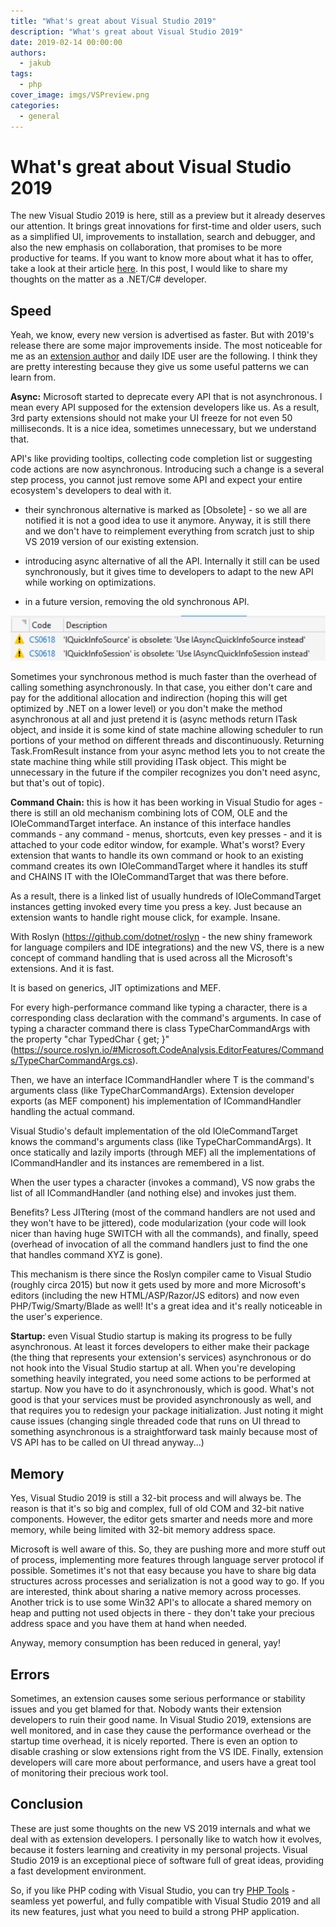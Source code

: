 ```yaml
---
title: "What's great about Visual Studio 2019"
description: "What's great about Visual Studio 2019"
date: 2019-02-14 00:00:00
authors:
  - jakub
tags:
  - php
cover_image: imgs/VSPreview.png
categories:
  - general
---
```


# What's great about Visual Studio 2019

The new Visual Studio 2019 is here, still as a preview but it already deserves our attention. It brings great innovations for first-time and older users, such as a simplified UI, improvements to installation, search and debugger, and also the new emphasis on collaboration, that promises to be more productive for teams. If you want to know more about what it has to offer, take a look at their article [here](https://docs.microsoft.com/en-us/visualstudio/ide/whats-new-visual-studio-2019?view=vs-2017). In this post, I would like to share my thoughts on the matter as a .NET/C# developer. 

<!-- more -->


## Speed

Yeah, we know, every new version is advertised as faster. But with 2019's release there are some major improvements inside. The most noticeable for me as an [extension author](https://www.devsense.com) and daily IDE user are the following. I think they are pretty interesting because they give us some useful patterns we can learn from. 

**Async:** Microsoft started to deprecate every API that is not asynchronous. I mean every API supposed for the extension developers like us. As a result, 3rd party extensions should not make your UI freeze for not even 50 milliseconds. It is a nice idea, sometimes unnecessary, but we understand that.

API's like providing tooltips, collecting code completion list or suggesting code actions are now asynchronous. Introducing such a change is a several step process, you cannot just remove some API and expect your entire ecosystem's developers to deal with it. 

 - their synchronous alternative is marked as [Obsolete] - so we all are notified it is not a good idea to use it anymore. Anyway, it is still there and we don't have to reimplement everything from scratch just to ship VS 2019 version of our existing extension. 

 - introducing async alternative of all the API. Internally it still can be used synchronously, but it gives time to developers to adapt to the new API while working on optimizations.

 - in a future version, removing the old synchronous API.

![obsolete](imgs/obsolete.png)

Sometimes your synchronous method is much faster than the overhead of calling something asynchronously. In that case, you either don't care and pay for the additional allocation and indirection (hoping this will get optimized by .NET on a lower level) or you don't make the method asynchronous at all and just pretend it is (async methods return ITask<T> object, and inside it is some kind of state machine allowing scheduler to run portions of your method on different threads and discontinuously. Returning Task.FromResult<T> instance from your async method lets you to not create the state machine thing while still providing ITask object. This might be unnecessary in the future if the compiler recognizes you don't need async, but that's out of topic). 

**Command Chain:** this is how it has been working in Visual Studio for ages - there is still an old mechanism combining lots of COM, OLE and the IOleCommandTarget interface. An instance of this interface handles commands - any command - menus, shortcuts, even key presses - and it is attached to your code editor window, for example. What's worst? Every extension that wants to handle its own command or hook to an existing command creates its own IOleCommandTarget where it handles its stuff and CHAINS IT with the IOleCommandTarget that was there before.

As a result, there is a linked list of usually hundreds of IOleCommandTarget instances getting invoked every time you press a key. Just because an extension wants to handle right mouse click, for example. Insane. 

With Roslyn (https://github.com/dotnet/roslyn - the new shiny framework for language compilers and IDE integrations) and the new VS, there is a new concept of command handling that is used across all the Microsoft's extensions. And it is fast. 

It is based on generics, JIT optimizations and MEF.

For every high-performance command like typing a character, there is a corresponding class declaration with the command's arguments. In case of typing a character command there is class TypeCharCommandArgs with the property "char TypedChar { get; }" (https://source.roslyn.io/#Microsoft.CodeAnalysis.EditorFeatures/Commands/TypeCharCommandArgs.cs).

Then, we have an interface ICommandHandler<T> where T is the command's arguments class (like TypeCharCommandArgs). Extension developer exports (as MEF component) his implementation of ICommandHandler<TypeCharCommandArgs> handling the actual command. 

Visual Studio's default implementation of the old IOleCommandTarget knows the command's arguments class (like TypeCharCommandArgs). It once statically and lazily imports (through MEF) all the implementations of ICommandHandler<TypeCharCommandArgs> and its instances are remembered in a list. 

When the user types a character (invokes a command), VS now grabs the list of all ICommandHandler<TypeCharCommandArgs> (and nothing else) and invokes just them. 

Benefits? Less JITtering (most of the command handlers are not used and they won't have to be jittered), code modularization (your code will look nicer than having huge SWITCH with all the commands), and finally, speed (overhead of invocation of all the command handlers just to find the one that handles command XYZ is gone). 

This mechanism is there since the Roslyn compiler came to Visual Studio (roughly circa 2015) but now it gets used by more and more Microsoft's editors (including the new HTML/ASP/Razor/JS editors) and now even PHP/Twig/Smarty/Blade as well! It's a great idea and it's really noticeable in the user's experience. 

**Startup:** even Visual Studio startup is making its progress to be fully asynchronous. At least it forces developers to either make their package (the thing that represents your extension's services) asynchronous or do not hook into the Visual Studio startup at all. When you're developing something heavily integrated, you need some actions to be performed at startup. Now you have to do it asynchronously, which is good. What's not good is that your services must be provided asynchronously as well, and that requires you to redesign your package initialization. Just noting it might cause issues (changing single threaded code that runs on UI thread to something asynchronous is a straightforward task mainly because most of VS API has to be called on UI thread anyway...) 

## Memory

Yes, Visual Studio 2019 is still a 32-bit process and will always be. The reason is that it's so big and complex, full of old COM and 32-bit native components. However, the editor gets smarter and needs more and more memory, while being limited with 32-bit memory address space. 

Microsoft is well aware of this. So, they are pushing more and more stuff out of process, implementing more features through language server protocol if possible. Sometimes it's not that easy because you have to share big data structures across processes and serialization is not a good way to go. If you are interested, think about sharing a native memory across processes. Another trick is to use some Win32 API's to allocate a shared memory on heap and putting not used objects in there - they don't take your precious address space and you have them at hand when needed. 

Anyway, memory consumption has been reduced in general, yay! 

## Errors

Sometimes, an extension causes some serious performance or stability issues and you get blamed for that. Nobody wants their extension developers to ruin their good name. In Visual Studio 2019, extensions are well monitored, and in case they cause the performance overhead or the startup time overhead, it is nicely reported. There is even an option to disable crashing or slow extensions right from the VS IDE. Finally, extension developers will care more about performance, and users have a great tool of monitoring their precious work tool. 

## Conclusion

These are just some thoughts on the new VS 2019 internals and what we deal with as extension developers. I personally like to watch how it evolves, because it fosters learning and creativity in my personal projects. Visual Studio 2019 is an exceptional piece of software full of great ideas, providing a fast development environment.

So, if you like PHP coding with Visual Studio, you can try [PHP Tools](https://www.devsense.com/features) - seamless yet powerful, and fully compatible with Visual Studio 2019 and all its new features, just what you need to build a strong PHP application.
